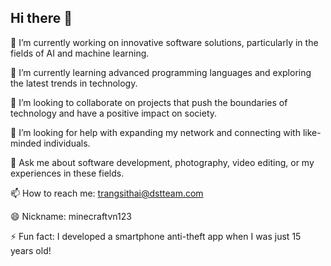 ## Hi there 👋

🔭 I’m currently working on innovative software solutions, particularly in the fields of AI and machine learning.

🌱 I’m currently learning advanced programming languages and exploring the latest trends in technology.

👯 I’m looking to collaborate on projects that push the boundaries of technology and have a positive impact on society.

🤔 I’m looking for help with expanding my network and connecting with like-minded individuals.

💬 Ask me about software development, photography, video editing, or my experiences in these fields.

📫 How to reach me: trangsithai@dstteam.com

😄 Nickname: minecraftvn123

⚡ Fun fact: I developed a smartphone anti-theft app when I was just 15 years old!

